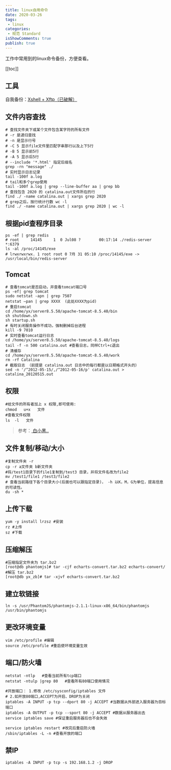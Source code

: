 ```yaml
---
title: linux自用命令
date: 2020-03-26
tags:
 - linux
categories:
 - 规范 Standard
isShowComments: true
publish: true
---
```


<Boxx/>

工作中常用到的linux命令备份，方便查看。

[[toc]]

<!-- more -->

## 工具

自我备份：[Xshell + Xftp（已破解）](https://note.youdao.com/web/#/file/WEB9a8de91346f2b4dbb81dd5308c02352d/default/WEB07643efa9317a66ad0f564022e4aa0cb/ )

## 文件内容查找

```shell
# 查找文件夹下或某个文件包含某字符的所有文件
# -r 是递归查找
# -n 是显示行号
# -C 5 显示file文件里匹配字串那行以及上下5行
# -B 5 显示前5行
# -A 5 显示后5行
# --include '*.html' 指定后缀名
grep -rn "message" ./
# 实时显示日志记录
tail -100f a.log
# tail和多个grep使用
tail -100f a.log | grep --line-buffer aa | grep bb
# 查找包含 2020 的 catalina.out文件所在的行
find ./ -name catalina.out | xargs grep 2020
# grep之后，按行统计行数 wc -l
find ./ -name catalina.out | xargs grep 2020 | wc -l
```

## 根据pid查程序目录

```shell
ps -ef | grep redis
# root     14145     1  0 Jul08 ?        00:17:14 ./redis-server *:6379
ls -al /proc/14145/exe
# lrwxrwxrwx. 1 root root 0 7月 31 05:10 /proc/14145/exe -> /usr/local/bin/redis-server
```

## Tomcat

  ```shell
  # 查看tomcat是否启动，并查看tomcat端口号
  ps -ef| grep tomcat
  sudo netstat -apn | grep 7507  
  netstat –pan | grep XXXX  (此处XXXX为pid)
  # 重启tomcat
  cd /home/yx/server8.5.50/apache-tomcat-8.5.40/bin
  sh shutdown.sh
  sh startup.sh
  # 有时关闭服务操作不成功，强制删掉后台进程
  kill -9 7010
  # 实时查看tomcat运行日志
  cd /home/yx/server8.5.50/apache-tomcat-8.5.40/logs
  tail -f -n 500 catalina.out #查看日志，同样Ctrl+c退出
  # 清缓存
  cd /home/yx/server8.5.50/apache-tomcat-8.5.40/work
  rm -rf Catalina
  # 截取日志 （前提是 catalina.out 日志中的每行都是以日期格式开头的）
  sed -n '/^2012-05-15/,/^2012-05-16/p' catalina.out > catalina_20120515.out
  ```

## 权限

```shell
#给文件的所有者加上 x 权限,即可使用:
chmod   u+x   文件
#查看文件权限
ls  -l   文件
```

> 参考：[ 白小黑..](https://blog.csdn.net/weixin_42711549/article/details/81156370)

## 文件复制/移动/大小

```shell
#复制文件夹 -r
cp -r a文件夹 b新文件夹
#将/test1目录下的file1复制到/test3 目录，并将文件名改为file2
mv /test1/file1 /test3/file2
# 查看当前路径下各个目录大小(后面也可以跟指定目录)， -h 以K，M，G为单位，提高信息的可读性。
du -sh *
```

## 上传下载

```shell
yum -y install lrzsz #安装
rz #上传
sz #下载
```

## 压缩解压

```shell
#压缩指定文件夹为 tar.bz2
[root@db phantomjs]# tar -cjf echarts-convert.tar.bz2 echarts-convert/
#解压 tar.bz2
[root@db yx_zb]# tar -xjvf echarts-convert.tar.bz2
```

## 建立软链接

```shell
ln -s /usr/PhantomJS/phantomjs-2.1.1-linux-x86_64/bin/phantomjs /usr/bin/phantomjs
```

## 更改环境变量

```shell
vim /etc/profile #编辑
source /etc/profile #重启使环境变量生效
```

## 端口/防火墙

```shell
netstat -ntlp   #查看当前所有tcp端口
netstat -ntulp |grep 80   #查看所有80端口使用情况

#开放端口： 1.修改 /etc/sysconfig/iptables 文件
# 2.如开放80端口,ACCEPT为开启、DROP为关闭
iptables -A INPUT -p tcp --dport 80 -j ACCEPT #当数据从外部进入服务器为目标端口
iptables -A OUTPUT -p tcp --sport 80 -j ACCEPT #数据从服务器出去
service iptables save #保证重启服务器后也不会失效

service iptables restart #改完后重启防火墙
/sbin/iptables -L -n #查看开放的端口
```

## 禁IP

```shell
iptables -A INPUT -p tcp -s 192.168.1.2 -j DROP
```

<Reward/>
